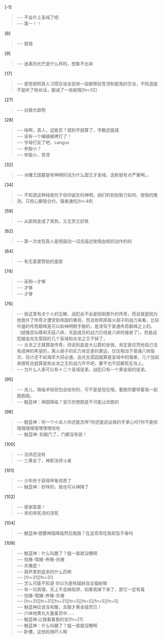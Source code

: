 
[-1] 
>--- 不会升上圣域了吧<br>
>--- 第一！！<br>

[8] 
>--- 报错<br>

[9] 
>--- 迷离的光芒是什么样的，想象不出来<br>

[17] 
>--- 感觉按照真人习惯应该会安排一段献祭前苍须和舰鬼的交谈，不知道是不是听了粉丝话，删减了一些剧情[fn=32]<br>

[27] 
>--- 白银大舔狗<br>

[28] 
>--- 啥啊，真人，这能忍？错别字就算了，字数还能错<br>
>--- 该有一个编辑被拷打了！<br>
>--- 字母打反了吧，cangux<br>
>--- 参股小？<br>
>--- 参股小，苍须<br>

[32] 
>--- 冰雕王国要是有神明的话为什么国王才圣域，这断层有点严重啊。。<br>

[34] 
>--- 不知道这种纯依托于信仰诞生的神明，祂们的初始智力如何，按我的推测，只担心撕毁合约，强者通吃[fn=48]<br>

[59] 
>--- 从舔狗变成了真狗，又无奈又好笑<br>

[62] 
>--- 第一次发现真人是用鼓动一词去描述使用血核的动作的的<br>

[64] 
>--- 有无富婆赞助的差距<br>

[74] 
>--- 采购—才够<br>
>--- 才够<br>
>--- 才够<br>

[76] 
>--- 我这里有点个人的见解，战犯会不会是刚刚晋升的传奇，而且就是因为他晋升了传奇才遭受到帝国的重视，而且依照原版火胡子的战力来看，比较牛逼的传奇巅峰是可以和神明掰手腕的、是凌驾于普通传奇巅峰之上的。（就像亚仙尊和天庭八转，天庭成员的战力已经是八转的强者了）。但是战犯被血光生菜园的几个圣域和炎龙之王干掉了，<br>
>--- 炎龙之王就算是传奇，但说到底是大公爵的坐骑，肯定是仅凭他自己没有成神的希望的，离火胡子的实力肯定差的更远，仅仅相当于普通八转层次，估计还不如海军大将必通，血光生菜园就算是圣域中的强者，几个加起来撑死也就算是和炎龙之王的战力齐平吧，要不也不回都死在岛上。<br>
>--- 为什么人家可以有十二个圣域徒弟，战犯只有一个黄金级的徒弟。<br>

[95] 
>--- 龙儿，降临术经验包会给你的，可不是是现在哦，要跑你要带着我一起跑跑跑。<br>
>--- 魅蓝神：神国降临？宝贝你想跑是不可能让你跑的<br>

[98] 
>--- 魅蓝神：你一个小龙人你还能怎样?你还能逃出我的手掌心吗?你不能啦嘻嘻嘻嘻嘻嘿嘿嘿哈哈<br>
>--- 魅蓝神: 别敲门了，门都没有锁！<br>

[100] 
>--- 法师还没有<br>
>--- 三黄金了，神职法师斗者<br>

[101] 
>--- 少年终于获得甲等资质了<br>
>--- 魅蓝神：好样的，我也可以神降了<br>

[102] 
>--- 感谢富婆！<br>
>--- 旱的旱死涝的涝死<br>

[104] 
>--- 魅蓝神:想要神国降临然后跑路？在这乖乖吃我软饭不香吗<br>

[109] 
>--- 魅蓝神：什么叫醒了？姐一直就没睡啊<br>
>--- 找猪-喂猪-养猪-杀猪<br>
>--- 杀猪盘！<br>
>--- 葫芦里到底卖的什么药啊<br>
>--- [fn=31][fn=31]<br>
>--- 怎么可能不知道 你以为是核辐射自主辐射嘛<br>
>--- 有一句真理，天上不会掉陷饼，如果真掉下来了，那它一定有毒<br>
>--- 找猪-喂猪-养猪-杀猪<br>
>--- [fn=31][fn=31][fn=31][fn=5][fn=5][fn=5][fn=5]<br>
>--- 魅蓝神应该没有醒，龙服才黄金级而已！<br>
>--- 六味地黄丸大量备货中……<br>
>--- 魅蓝神:让我看看我的宝[fn=21]<br>
>--- 魅蓝神：什么叫醒了？姐一直就没睡啊<br>
>--- 卧槽，这他妈很吓人啊<br>

